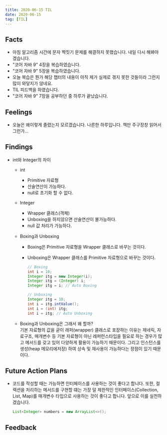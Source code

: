 ```yaml
---
title: 2020-06-15 TIL
date: 2020-06-15
tag: [TIL]
---
```


## Facts

- 아침 알고리즘 시간에 문자 짝짓기 문제를 해결하지 못했습니다. 내일 다시 해봐야겠습니다.
- "코어 자바 9" 4장을 복습하였습니다.
- "코어 자바 9" 5장을 복습하였습니다.
- 오늘 복습은 뭔가 해당 챕터의 내용이 아직 제가 실제로 겪지 못한 것들이라 그런지 많이 와닿지가 않네요.
- TIL 피드백을 하였습니다.
- "코어 자바 9" 7장을 공부하던 중 하루가 끝났습니다.

## Feelings

- 오늘은 왜이렇게 졸렸는지 모르겠습니다. 나른한 하루입니다. 책만 주구장창 읽어서 그런가...

## Findings

- int와 Integer의 차이  
  - int
    - Primitive 자료형
    - 산술연산이 가능하다.
    - null로 초기화 할 수 없다.  
  - Integer
    - Wrapper 클래스(객체)
    - Unboxing을 하지않으면 산술연산이 불가능하다.
    - null 값 처리가 가능하다.
  - Boxing과 Unboxing
    - Boxing은 Primitive 자료형을 Wrapper 클래스로 바꾸는 것이다.
    - Unboxing은 Wrapper 클래스를 Primitive 자료형으로 바꾸는 것이다.

      ```java
      // Boxing
      int i = 10;
      Integer itg = new Integer(i);
      Integer itg = (Integer) i;
      Integer itg = i; // Auto Boxing

      // Unboxing
      Integer itg = 10;
      int i = itg.intValue();
      int i = (int) itg;
      int i = itg; // Auto Unboxing
      ```

  - Boxing과 Unboxing은 그래서 왜 할까?  
    기본 자료형의 값을 굳이 래퍼(wrapper) 클래스로 포장하는 이유는 제네릭, 자료구조, 매개변수 등 기본 자료형이 아닌 레퍼런스타입을 필요로 하는 경우가 많고 메서드를 갖고 있어 다양하게 활용이 가능하기 때문이다. 그리고 인스턴스를 생성(heap 메모리에저장) 하여 상속 및 재사용이 가능하다는 장점이 있기 때문이다.

## Future Action Plans

- 코드를 작성할 때는 가능하면 인터페이스를 사용하는 것이 좋다고 합니다. 또한, 컬렉션을 처리하는 메서드를 구현할 떄는 가장 덜 제한적인 인터페이스(Collection, List, Map)를 매개변수 타입으로 사용하는 것이 좋다고 합니다. 앞으로 이를 실천하겠습니다.

    ```java
    List<Integer> numbers = new ArrayList<>();
    ```

## Feedback
